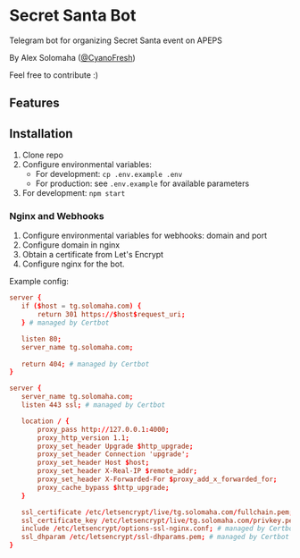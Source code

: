 Secret Santa Bot
====

Telegram bot for organizing Secret Santa event on APEPS

By Alex Solomaha ([@CyanoFresh](https://t.me/cyanofresh))

Feel free to contribute :)


## Features


## Installation

1. Clone repo
2. Configure environmental variables:
    * For development: `cp .env.example .env`
    * For production: see `.env.example` for available parameters
3. For development: `npm start`

### Nginx and Webhooks

1. Configure environmental variables for webhooks: domain and port
2. Configure domain in nginx
3. Obtain a certificate from Let's Encrypt
4. Configure nginx for the bot. 

Example config:

```conf
server {
   if ($host = tg.solomaha.com) {
       return 301 https://$host$request_uri;
   } # managed by Certbot

   listen 80;
   server_name tg.solomaha.com;
   
   return 404; # managed by Certbot
}

server {
   server_name tg.solomaha.com;
   listen 443 ssl; # managed by Certbot

   location / {
       proxy_pass http://127.0.0.1:4000;
       proxy_http_version 1.1;
       proxy_set_header Upgrade $http_upgrade;
       proxy_set_header Connection 'upgrade';
       proxy_set_header Host $host;
       proxy_set_header X-Real-IP $remote_addr;
       proxy_set_header X-Forwarded-For $proxy_add_x_forwarded_for;
       proxy_cache_bypass $http_upgrade;
   }

   ssl_certificate /etc/letsencrypt/live/tg.solomaha.com/fullchain.pem; # managed by Certbot
   ssl_certificate_key /etc/letsencrypt/live/tg.solomaha.com/privkey.pem; # managed by Certbot
   include /etc/letsencrypt/options-ssl-nginx.conf; # managed by Certbot
   ssl_dhparam /etc/letsencrypt/ssl-dhparams.pem; # managed by Certbot
}
```
